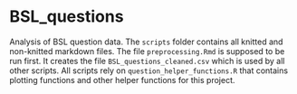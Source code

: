 # BSL_questions

Analysis of BSL question data. The `scripts` folder contains all knitted and non-knitted markdown files. The file `preprocessing.Rmd` is supposed to be run first. It creates the file `BSL_questions_cleaned.csv` which is used by all other scripts. All scripts rely on  `question_helper_functions.R` that contains plotting functions and other helper functions for this project.


